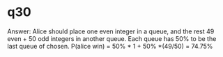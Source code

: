 # q30

Answer:
Alice should place one even integer in a queue, and the rest 49 even + 50 odd integers in another queue.
Each queue has 50% to be the last queue of chosen.
P(alice win) = 50% * 1 + 50% *(49/50) = 74.75%